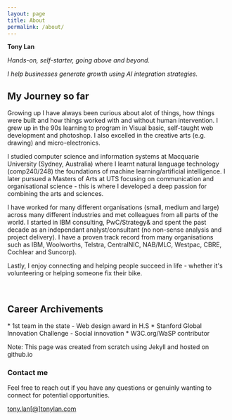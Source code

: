 ```yaml
---
layout: page
title: About
permalink: /about/
---
```


**Tony Lan**

_Hands-on, self-starter, going above and beyond._

_I help businesses generate growth using AI integration strategies._

<h2>My Journey so far</h2> 


Growing up I have always been curious about alot of things, how things were built and how things worked with and without human intervention. I grew up in the 90s learning to program in Visual basic, self-taught web development and photoshop. I also excelled in the creative arts (e.g. drawing) and micro-electronics.

I studied computer science and information systems at Macquarie University (Sydney, Australia) where I learnt natural language technology (comp240/248) the foundations of machine learning/artificial intelligence. I later pursued a Masters of Arts at UTS focusing on communication and organisational science - this is where I developed a deep passion for combining the arts and sciences.

I have worked for many different organisations (small, medium and large) across many different industries and met colleagues from all parts of the world. I started in IBM consulting, PwC/Strategy& and spent the past decade as an independant analyst/consultant (no non-sense analysis and project delivery). I have a proven track record from many organisations such as IBM, Woolworths, Telstra, CentralNIC, NAB/MLC, Westpac, CBRE, Cochlear and Suncorp).

Lastly, I enjoy connecting and helping people succeed in life - whether it's volunteering or helping someone fix their bike. 

<br>

<h2> Career Archivements </h2>
* 1st team in the state - Web design award in H.S
* Stanford Global Innovation Challenge - Social innovation
* W3C.org/WaSP contributor

<br>

Note: This page was created from scratch using Jekyll and hosted on github.io

### Contact me
Feel free to reach out if you have any questions or genuinly wanting to connect for potential opportunities.

[tony.lan[@]tonylan.com](mailto:tony.lan@tonylan.com)
